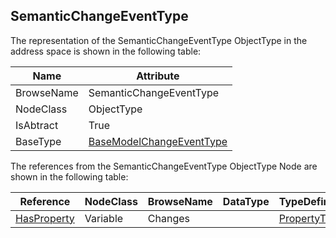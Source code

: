 <!-- objecttype -->
## SemanticChangeEventType
The representation of the SemanticChangeEventType ObjectType in the address space is shown in the following table:  

|Name|Attribute|
|---|---|
|BrowseName|SemanticChangeEventType|
|NodeClass|ObjectType|
|IsAbtract|True|
|BaseType|[BaseModelChangeEventType](../../../Part5/ObjectTypes/BaseModelChangeEventType/readme.md)|

The references from the SemanticChangeEventType ObjectType Node are shown in the following table:  

|Reference|NodeClass|BrowseName|DataType|TypeDefinition|ModellingRule|
|---|---|---|---|---|---|
|[HasProperty](../../../Part3/ReferenceTypes/HasProperty/readme.md)|Variable|Changes||[PropertyType](../../Part5/VariableTypes/PropertyType/readme.md)|[Mandatory](../../Objects/Mandatory/readme.md)|

